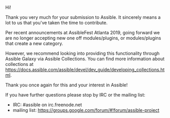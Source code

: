 Hi!

Thank you very much for your submission to Assible. It sincerely means a lot to us that you've taken the time to contribute.

Per recent announcements at AssibleFest Atlanta 2019, going forward we are no longer accepting new one off modules/plugins, or modules/plugins that create a new category.

However, we recommend looking into providing this functionality through Assible Galaxy via Assible Collections. You can find more information about collections at https://docs.assible.com/assible/devel/dev_guide/developing_collections.html.

Thank you once again for this and your interest in Assible!

If you have further questions please stop by IRC or the mailing list:

   * IRC: #assible on irc.freenode.net
   * mailing list: https://groups.google.com/forum/#!forum/assible-project
